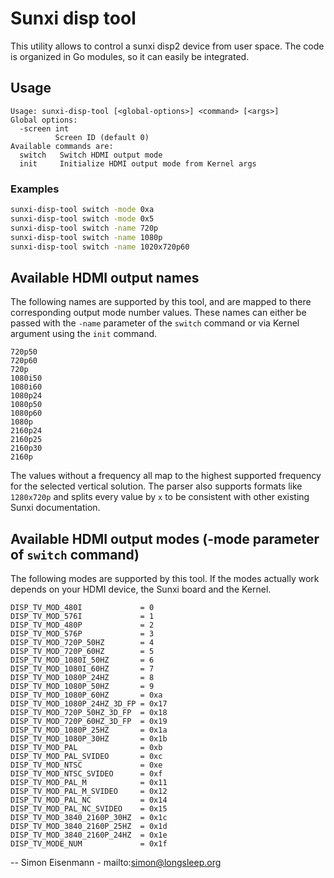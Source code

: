 # Sunxi disp tool

This utility allows to control a sunxi disp2 device from user space. The code
is organized in Go modules, so it can easily be integrated.

## Usage

```
Usage: sunxi-disp-tool [<global-options>] <command> [<args>]
Global options:
  -screen int
          Screen ID (default 0)
Available commands are:
  switch   Switch HDMI output mode
  init     Initialize HDMI output mode from Kernel args

```

### Examples

```bash
sunxi-disp-tool switch -mode 0xa
sunxi-disp-tool switch -mode 0x5
sunxi-disp-tool switch -name 720p
sunxi-disp-tool switch -name 1080p
sunxi-disp-tool switch -name 1020x720p60
```


## Available HDMI output names

The following names are supported by this tool, and are mapped to there
corresponding output mode number values. These names can either be passed with
the `-name` parameter of the `switch` command or via Kernel argument using the
`init` command.

```
720p50
720p60
720p
1080i50
1080i60
1080p24
1080p50
1080p60
1080p
2160p24
2160p25
2160p30
2160p
```

The values without a frequency all map to the highest supported frequency for
the selected vertical solution. The parser also supports formats like
`1280x720p` and splits every value by `x` to be consistent with other existing
Sunxi documentation.


## Available HDMI output modes (-mode parameter of `switch` command)

The following modes are supported by this tool. If the modes actually work
depends on your HDMI device, the Sunxi board and the Kernel.

```
DISP_TV_MOD_480I             = 0
DISP_TV_MOD_576I             = 1
DISP_TV_MOD_480P             = 2
DISP_TV_MOD_576P             = 3
DISP_TV_MOD_720P_50HZ        = 4
DISP_TV_MOD_720P_60HZ        = 5
DISP_TV_MOD_1080I_50HZ       = 6
DISP_TV_MOD_1080I_60HZ       = 7
DISP_TV_MOD_1080P_24HZ       = 8
DISP_TV_MOD_1080P_50HZ       = 9
DISP_TV_MOD_1080P_60HZ       = 0xa
DISP_TV_MOD_1080P_24HZ_3D_FP = 0x17
DISP_TV_MOD_720P_50HZ_3D_FP  = 0x18
DISP_TV_MOD_720P_60HZ_3D_FP  = 0x19
DISP_TV_MOD_1080P_25HZ       = 0x1a
DISP_TV_MOD_1080P_30HZ       = 0x1b
DISP_TV_MOD_PAL              = 0xb
DISP_TV_MOD_PAL_SVIDEO       = 0xc
DISP_TV_MOD_NTSC             = 0xe
DISP_TV_MOD_NTSC_SVIDEO      = 0xf
DISP_TV_MOD_PAL_M            = 0x11
DISP_TV_MOD_PAL_M_SVIDEO     = 0x12
DISP_TV_MOD_PAL_NC           = 0x14
DISP_TV_MOD_PAL_NC_SVIDEO    = 0x15
DISP_TV_MOD_3840_2160P_30HZ  = 0x1c
DISP_TV_MOD_3840_2160P_25HZ  = 0x1d
DISP_TV_MOD_3840_2160P_24HZ  = 0x1e
DISP_TV_MODE_NUM             = 0x1f
```

--
Simon Eisenmann - mailto:simon@longsleep.org
